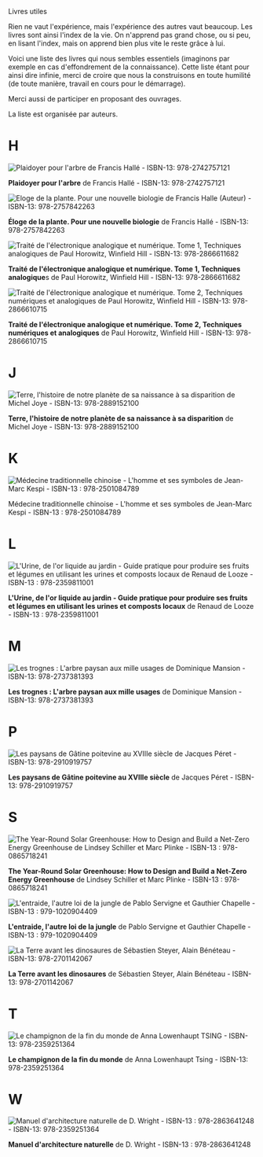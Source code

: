 Livres utiles

Rien ne vaut l'expérience, mais l'expérience des autres vaut beaucoup. Les livres sont ainsi l'index de la vie. On n'apprend pas grand chose, ou si peu, en lisant l'index, mais on apprend bien plus vite le reste grâce à lui.

Voici une liste des livres qui nous sembles essentiels (imaginons par exemple en cas d'effondrement de la connaissance). Cette liste étant pour ainsi dire infinie, merci de croire que nous la construisons en toute humilité (de toute manière, travail en cours pour le démarrage).

Merci aussi de participer en proposant des ouvrages.

La liste est organisée par auteurs.

# H

![Plaidoyer pour l'arbre de Francis Hallé  - ISBN-13: 978-2742757121](assets/covers/hallé-plaidoyer.jpg)

**Plaidoyer pour l'arbre** de Francis Hallé - ISBN-13: 978-2742757121



![Eloge de la plante. Pour une nouvelle biologie de Francis Halle (Auteur) - ISBN-13: 978-2757842263](assets/covers/hallé-éloge.jpg)

**Éloge de la plante. Pour une nouvelle biologie** de Francis Hallé - ISBN-13: 978-2757842263



![Traité de l'électronique analogique et numérique. Tome 1, Techniques analogiques de Paul Horowitz, Winfield Hill - ISBN-13:  978-2866611682](assets/covers/horowitz-traité-1.jpg)

**Traité de l'électronique analogique et numérique. Tome 1, Techniques analogique**s de Paul Horowitz, Winfield Hill - ISBN-13:  978-2866611682



![Traité de l'électronique analogique et numérique. Tome 2, Techniques numériques et analogiques de Paul Horowitz, Winfield Hill - ISBN-13:  978-2866610715](assets/covers/horowitz-traité-2.jpg)



**Traité de l'électronique analogique et numérique. Tome 2, Techniques numériques et analogiques** de Paul Horowitz, Winfield Hill - ISBN-13:  978-2866610715

# J

![Terre, l'histoire de notre planète de sa naissance à sa disparition de Michel Joye - ISBN-13: 978-2889152100](assets/covers/joye-terre.jpg)

**Terre, l'histoire de notre planète de sa naissance à sa disparition** de Michel Joye - ISBN-13: 978-2889152100

# K

![Médecine traditionnelle chinoise - L'homme et ses symboles de Jean-Marc Kespi - ISBN-13 : 978-2501084789](assets/covers/kespi-mtc.jpg)

Médecine traditionnelle chinoise - L'homme et ses symboles de Jean-Marc Kespi - ISBN-13 : 978-2501084789

# L

![L'Urine, de l'or liquide au jardin - Guide pratique pour produire ses fruits et légumes en utilisant les urines et composts locaux de Renaud de Looze - ISBN-13 : 978-2359811001](assets/covers/looze-urine.jpg)

**L'Urine, de l'or liquide au jardin - Guide pratique pour produire ses fruits et légumes en utilisant les urines et composts locaux** de Renaud de Looze - ISBN-13 : 978-2359811001

# M

![Les trognes : L'arbre paysan aux mille usages de Dominique Mansion - ISBN-13: 978-2737381393](assets/covers/mansion-trognes.jpg)

**Les trognes : L'arbre paysan aux mille usages** de Dominique Mansion - ISBN-13: 978-2737381393

# P

![Les paysans de Gâtine poitevine au XVIIIe siècle de Jacques Péret - ISBN-13: 978-2910919757](assets/covers/péret-paysans.jpg)

**Les paysans de Gâtine poitevine au XVIIIe siècle** de Jacques Péret - ISBN-13: 978-2910919757



# S

![The Year-Round Solar Greenhouse: How to Design and Build a Net-Zero Energy Greenhouse de Lindsey Schiller et Marc Plinke - ISBN-13 : 978-0865718241](assets/covers/schiller-greenhouse.jpg)

**The Year-Round Solar Greenhouse: How to Design and Build a Net-Zero Energy Greenhouse** de Lindsey Schiller et Marc Plinke - ISBN-13 : 978-0865718241

![L'entraide, l'autre loi de la jungle de Pablo Servigne et Gauthier Chapelle - ISBN-13 : 979-1020904409](assets/covers/servigne-entraide.jpg)

**L'entraide, l'autre loi de la jungle** de Pablo Servigne et Gauthier Chapelle - ISBN-13 : 979-1020904409



![La Terre avant les dinosaures de Sébastien Steyer, Alain Bénéteau - ISBN-13: 978-2701142067](assets/covers/steyer-terre.jpg)

**La Terre avant les dinosaures** de Sébastien Steyer, Alain Bénéteau - ISBN-13: 978-2701142067

# T

![Le champignon de la fin du monde de Anna Lowenhaupt TSING - ISBN-13: 978-2359251364](assets/covers/tsing-champignon.jpg)

**Le champignon de la fin du monde** de Anna Lowenhaupt Tsing - ISBN-13: 978-2359251364

# W

![Manuel d'architecture naturelle de D. Wright - ISBN-13 : 978-2863641248 - ISBN-13: 978-2359251364](assets/covers/wright-archinat.jpg)

**Manuel d'architecture naturelle** de D. Wright - ISBN-13 : 978-2863641248